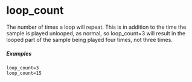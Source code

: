 ---
---
# loop_count

The number of times a loop will repeat. This is in addition to the time the
sample is played unlooped, as normal, so loop_count=3 will result in the looped
part of the sample being played four times, not three times.

##### Examples

```
loop_count=3
loop_count=15
```
